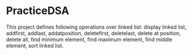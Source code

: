# PracticeDSA

This project defines following operations over linked list:
display linked list,
addfirst,
addlast,
addatposition,
deletefirst,
deletelast,
delete at position,
delete all,
find minimum element,
find maximum element,
find middle element,
sort linked list.
